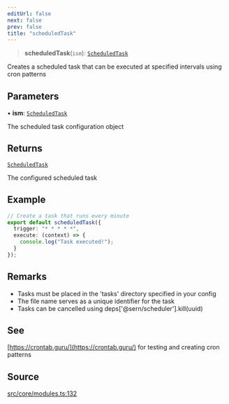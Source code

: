 ```yaml
---
editUrl: false
next: false
prev: false
title: "scheduledTask"
---
```


> **scheduledTask**(`ism`): [`ScheduledTask`](/v4/api/interfaces/scheduledtask/)

Creates a scheduled task that can be executed at specified intervals using cron patterns

## Parameters

• **ism**: [`ScheduledTask`](/v4/api/interfaces/scheduledtask/)

The scheduled task configuration object

## Returns

[`ScheduledTask`](/v4/api/interfaces/scheduledtask/)

The configured scheduled task

## Example

```ts
// Create a task that runs every minute
export default scheduledTask({
  trigger: "* * * * *",
  execute: (context) => {
    console.log("Task executed!");
  }
});
```

## Remarks

- Tasks must be placed in the 'tasks' directory specified in your config
- The file name serves as a unique identifier for the task
- Tasks can be cancelled using deps['@sern/scheduler'].kill(uuid)

## See

[https://crontab.guru/](https://crontab.guru/) for testing and creating cron patterns

## Source

[src/core/modules.ts:132](https://github.com/sern-handler/handler/blob/70c6236802295980123056f2e84579aa6f6e5dbd/src/core/modules.ts#L132)
